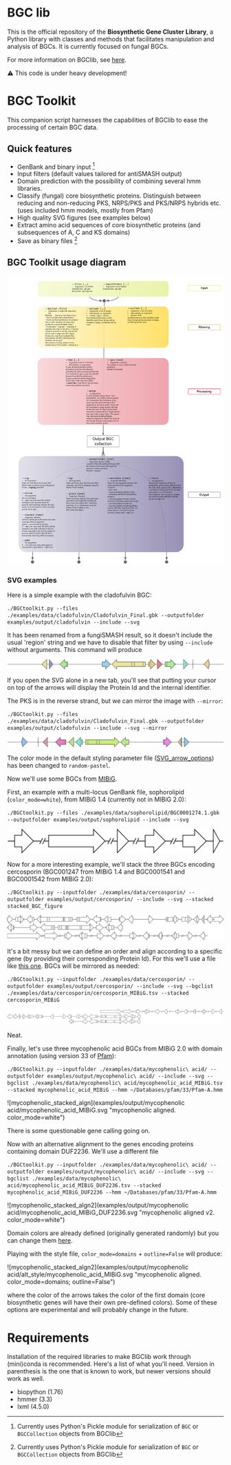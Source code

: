# BGC lib

This is the official repository of the **Biosynthetic Gene Cluster Library**, a Python library with classes and methods that facilitates manipulation and analysis of BGCs. It is currently focused on fungal BGCs.

For more information on BGClib, see [here](./BGClib/Readme.md).

:warning: This code is under heavy development!

# BGC Toolkit

This companion script harnesses the capabilities of BGClib to ease the processing of certain BGC data.

## Quick features

* GenBank and binary input [^1]
* Input filters (default values tailored for antiSMASH output)
* Domain prediction with the possibility of combining several hmm libraries.
* Classify (fungal) core biosynthetic proteins. Distinguish between reducing and non-reducing PKS, NRPS/PKS and PKS/NRPS hybrids etc. (uses included hmm models, mostly from Pfam)
* High quality SVG figures (see examples below)
* Extract amino acid sequences of core biosynthetic proteins (and subsequences of A, C and KS domains)
* Save as binary files [^1]

[^1]: Currently uses Python's Pickle module for serialization of `BGC` or `BGCCollection` objects from BGClib

## BGC Toolkit usage diagram

![BGC toolkit usage diagram](./BGCtoolkit_diagram.png)

### SVG examples

Here is a simple example with the cladofulvin BGC:

```
./BGCtoolkit.py --files ./examples/data/cladofulvin/Cladofulvin_Final.gbk --outputfolder examples/output/cladofulvin --include --svg
```

It has been renamed from a fungiSMASH result, so it doesn't include the usual 'region' string and we have to disable that filter by using `--include` without arguments. This command will produce

![Cladofulvin_Final](examples/output/cladofulvin/Cladofulvin_Final.svg "Cladofulvin. color_mode=random-pastel")

If you open the SVG alone in a new tab, you'll see that putting your cursor on top of the arrows will display the Protein Id and the internal identifier.

The PKS is in the reverse strand, but we can mirror the image with `--mirror`:

```
./BGCtoolkit.py --files ./examples/data/cladofulvin/Cladofulvin_Final.gbk --outputfolder examples/output/cladofulvin --include --svg --mirror
```

![Cladofulvin_Final mirrored](examples/output/cladofulvin/Cladofulvin_Final_m.svg "Cladofulvin mirrored. color_mode=random-pastel")

The color mode in the default styling parameter file ([SVG_arrow_options](./SVG_arrow_options.cfg)) has been changed to `random-pastel`.

Now we'll use some BGCs from [MIBiG](https://mibig.secondarymetabolites.org/).

First, an example with a multi-locus GenBank file, sophorolipid (`color_mode=white`), from MIBiG 1.4 (currently not in MIBiG 2.0):

```
./BGCtoolkit.py --files ./examples/data/sophorolipid/BGC0001274.1.gbk --outputfolder examples/output/sophorolipid --include --svg
```

![sophorolipid_multi_locus](examples/output/sophorolipid/BGC0001274.1.svg "sophorolipid. color_mode=white")

Now for a more interesting example, we'll stack the three BGCs encoding cercosporin (BGC001247 from MIBiG 1.4 and BGC0001541 and BGC0001542 from MIBiG 2.0):

```
./BGCtoolkit.py --inputfolder ./examples/data/cercosporin/ --outputfolder examples/output/cercosporin/ --include --svg --stacked stacked_BGC_figure
```

![cercosporin_stacked](examples/output/cercosporin/stacked_BGC_figure.svg "cercosporin. color_mode=white")

It's a bit messy but we can define an order and align according to a specific gene (by providing their corresponding Protein Id). For this we'll use a file like [this one](examples/data/cercosporin/cercosporin_MIBiG.tsv). BGCs will be mirrored as needed:

```
./BGCtoolkit.py --inputfolder ./examples/data/cercosporin/ --outputfolder examples/output/cercosporin/ --include --svg --bgclist ./examples/data/cercosporin/cercosporin_MIBiG.tsv --stacked cercosporin_MIBiG
```

![cercosporin_stacked_algn](examples/output/cercosporin/cercosporin_MIBiG.svg "cercosporin aligned. color_mode=white")

Neat.

Finally, let's use three mycophenolic acid BGCs from MIBiG 2.0 with domain annotation (using version 33 of [Pfam](https://pfam.xfam.org/)):

```
./BGCtoolkit.py --inputfolder ./examples/data/mycophenolic\ acid/ --outputfolder examples/output/mycophenolic\ acid/ --include --svg --bgclist ./examples/data/mycophenolic\ acid/mycophenolic_acid_MIBiG.tsv --stacked mycophenolic_acid_MIBiG --hmm ~/Databases/pfam/33/Pfam-A.hmm
```

![mycophenolic_stacked_algn](examples/output/mycophenolic acid/mycophenolic_acid_MIBiG.svg "mycophenolic aligned. color_mode=white")

There is some questionable gene calling going on.

Now with an alternative alignment to the genes encoding proteins containing domain DUF2236. We'll use a different file

```
./BGCtoolkit.py --inputfolder ./examples/data/mycophenolic\ acid/ --outputfolder examples/output/mycophenolic\ acid/ --include --svg --bgclist ./examples/data/mycophenolic\ acid/mycophenolic_acid_MIBiG_DUF2236.tsv --stacked mycophenolic_acid_MIBiG_DUF2236 --hmm ~/Databases/pfam/33/Pfam-A.hmm
```

![mycophenolic_stacked_algn2](examples/output/mycophenolic acid/mycophenolic_acid_MIBiG_DUF2236.svg "mycophenolic aligned v2. color_mode=white")

Domain colors are already defined (originally generated randomly) but you can change them [here](BGClib/data/domain_color_file_ID.tsv).

Playing with the style file, `color_mode=domains` + `outline=False` will produce:

![mycophenolic_stacked_algn2](examples/output/mycophenolic acid/alt_style/mycophenolic_acid_MIBiG.svg "mycophenolic aligned. color_mode=domains; outline=False")

where the color of the arrows takes the color of the first domain (core biosynthetic genes will have their own pre-defined colors). Some of these options are experimental and will probably change in the future.


# Requirements

Installation of the required libraries to make BGClib work through (mini)conda is recommended. Here's a list of what you'll need. Version in parenthesis is the one that is known to work, but newer versions should work as well.

* biopython (1.76)
* hmmer (3.3)
* lxml (4.5.0)
